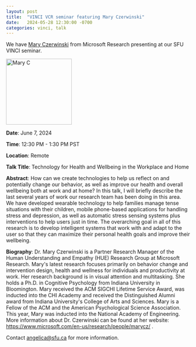 ```yaml
---
layout: post
title:  "VINCI VCR seminar featuring Mary Czerwinski"
date:   2024-05-28 12:30:00 -0700
categories: vinci, talk
---
```


We have [Mary Czerwinski](https://www.microsoft.com/en-us/research/people/marycz/) from Microsoft Research presenting at our SFU VINCI seminar.

<img src="https://www.microsoft.com/en-us/research/wp-content/uploads/2017/06/avatar_user_32824_1498795276-180x180.jpg" width="180" height="180" alt="Mary C">

**Date**: June 7, 2024

**Time**: 12:30 PM - 1:30 PM PST

**Location**: Remote


**Talk Title**: Technology for Health and Wellbeing in the Workplace and Home


**Abstract**: How can we create technologies to help us reflect on and potentially change our behavior, as well as improve our health and overall wellbeing both at work and at home? In this talk, I will briefly describe the last several years of work our research team has been doing in this area. We have developed wearable technology to help families manage tense situations with their children, mobile phone-based applications for handling stress and depression, as well as automatic stress sensing systems plus interventions to help users just in time. The overarching goal in all of this research is to develop intelligent systems that work with and adapt to the user so that they can maximize their personal health goals and improve their wellbeing.

**Biography**: Dr. Mary Czerwinski is a Partner Research Manager of the Human Understanding and Empathy (HUE) Research Group at Microsoft Research. Mary's latest research focuses primarily on behavior change and intervention design, health and wellness for individuals and productivity at work. Her research background is in visual attention and multitasking. She holds a Ph.D. in Cognitive Psychology from Indiana University in Bloomington. Mary received the ACM SIGCHI Lifetime Service Award, was inducted into the CHI Academy and received the Distinguished Alumni award from Indiana University's College of Arts and Sciences. Mary is a Fellow of the ACM and the American Psychological Science Association. This year, Mary was inducted into the National Academy of Engineering. More information about Dr. Czerwinski can be found at her website: https://www.microsoft.com/en-us/research/people/marycz/ .

Contact angelica@sfu.ca for more information.